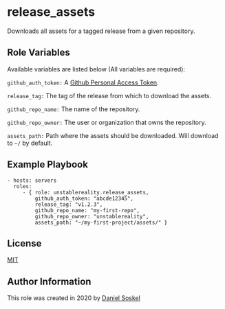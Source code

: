 release_assets
=========

Downloads all assets for a tagged release from a given repository.


Role Variables
--------------

Available variables are listed below (All variables are required):

`github_auth_token:` A [Github Personal Access Token](https://docs.github.com/en/github/authenticating-to-github/creating-a-personal-access-token).

`release_tag:` The tag of the release from which to download the assets.

`github_repo_name:` The name of the repository.

`github_repo_owner:` The user or organization that owns the repository.

`assets_path:` Path where the assets should be downloaded. Will download to  `~/` by default.

Example Playbook
----------------

    - hosts: servers
      roles:
         - { role: unstablereality.release_assets,
             github_auth_token: "abcde12345",
             release_tag: "v1.2.3",
             github_repo_name: "my-first-repo",
             github_repo_owner: "unstablereality",
             assets_path: "~/my-first-project/assets/" }

License
-------

[MIT](https://github.com/unstablereality/ansible-role-release-assets/blob/master/LICENSE)

Author Information
------------------

This role was created in 2020 by [Daniel Soskel](https://danielsoskel.dev)